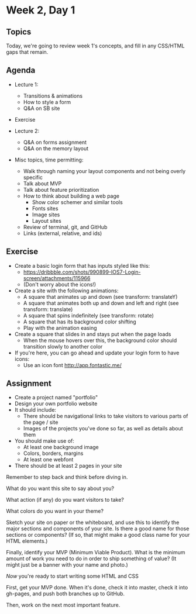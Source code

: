 # Week 2, Day 1

## Topics

Today, we're going to review week 1's concepts, and fill in any CSS/HTML gaps that
remain.

## Agenda

- Lecture 1:
  - Transitions & animations
  - How to style a form
  - Q&A on SB site

- Exercise

- Lecture 2:
  - Q&A on forms assignment
  - Q&A on the memory layout

- Misc topics, time permitting:
  - Walk through naming your layout components and not being overly specific
  - Talk about MVP
  - Talk about feature prioritization
  - How to think about building a web page
    - Show color schemer and similar tools
    - Fonts sites
    - Image sites
    - Layout sites
  - Review of terminal, git, and GitHub
  - Links (external, relative, and ids)

## Exercise

- Create a basic login form that has inputs styled like this:
  - https://dribbble.com/shots/990899-IOS7-Login-screen/attachments/115966
  - (Don't worry about the icons!)
- Create a site with the following animations:
  - A square that animates up and down (see transform: translateY)
  - A square that animates both up and down and left and right (see transform: translate)
  - A square that spins indefinitely (see transform: rotate)
  - A square that has its background color shifting
  - Play with the animation easing
- Create a square that slides in and stays put when the page loads
  - When the mouse hovers over this, the background color should transition slowly
  to another color
- If you're here, you can go ahead and update your login form to have icons:
  - Use an icon font  http://app.fontastic.me/

## Assignment

- Create a project named "portfolio"
- Design your own portfolio website
- It should include:
  - There should be navigational links to take visitors to various parts of the page / site
  - Images of the projects you've done so far, as well as details about them
- You should make use of:
  - At least one background image
  - Colors, borders, margins
  - At least one webfont
- There should be at least 2 pages in your site

Remember to step back and think before diving in.

What do you want this site to say about you?

What action (if any) do you want visitors to take?

What colors do you want in your theme?

Sketch your site on paper or the whiteboard, and use this to identify the major
sections and components of your site. Is there a good name for those sections or
components? (If so, that might make a good class name for your HTML elements.)

Finally, identify your MVP (Minimum Viable Product). What is the minimum amount
of work you need to do in order to ship something of value? (It might just be
a banner with your name and photo.)

*Now* you're ready to start writing some HTML and CSS

First, get your MVP done. When it's done, check it into master, check it into gh-pages, and push both branches up to GitHub.

Then, work on the next most important feature.
